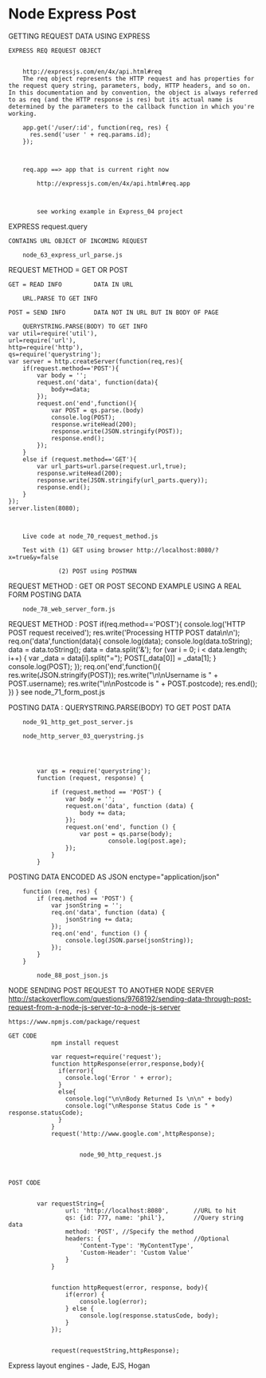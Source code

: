 # Node Express Post
		
		
GETTING REQUEST DATA USING EXPRESS

	EXPRESS REQ REQUEST OBJECT 

	
		http://expressjs.com/en/4x/api.html#req
		The req object represents the HTTP request and has properties for the request query string, parameters, body, HTTP headers, and so on. In this documentation and by convention, the object is always referred to as req (and the HTTP response is res) but its actual name is determined by the parameters to the callback function in which you're working.
		
		app.get('/user/:id', function(req, res) {
		  res.send('user ' + req.params.id);
		});
		
		
				
		req.app ==> app that is current right now 
	
			http://expressjs.com/en/4x/api.html#req.app
	
		
	
			see working example in Express_04 project
	
	
	
	
		
		
		
		
		
EXPRESS request.query
  
	CONTAINS URL OBJECT OF INCOMING REQUEST 
	
		node_63_express_url_parse.js
		
		
		
		
		
		
		
		
REQUEST METHOD = GET OR POST

	GET = READ INFO			DATA IN URL
	
		URL.PARSE TO GET INFO
	
	POST = SEND INFO		DATA NOT IN URL BUT IN BODY OF PAGE
	
		QUERYSTRING.PARSE(BODY) TO GET INFO
	var util=require('util'),
	url=require('url'),
	http=require('http'),
	qs=require('querystring');
	var server = http.createServer(function(req,res){
		if(request.method=='POST'){
			var body = '';
			request.on('data', function(data){
				body+=data;
			});
			request.on('end',function(){
				var POST = qs.parse.(body)
				console.log(POST);
				response.writeHead(200);
				response.write(JSON.stringify(POST));
				response.end();
			});
		}
		else if (request.method=='GET'){
			var url_parts=url.parse(request.url,true);
			response.writeHead(200);
			response.write(JSON.stringify(url_parts.query));
			response.end();
		}
	});
	server.listen(8080);
	
		
		
		Live code at node_70_request_method.js 
		
		Test with (1) GET using browser http://localhost:8080/?x=true&y=false
		
		          (2) POST using POSTMAN 
		
		
		
		
REQUEST METHOD : GET OR POST
	SECOND EXAMPLE USING A REAL FORM POSTING DATA
	
		node_78_web_server_form.js
		
		
		
REQUEST METHOD : POST
	if(req.method=='POST'){
		console.log('HTTP POST request received');
		res.write('Processing HTTP POST data\n\n');
		req.on('data',function(data){
			console.log(data);
			console.log(data.toString);
			data = data.toString();
			data = data.split('&');
			for (var i = 0; i < data.length; i++) {
			   var _data = data[i].split("=");
			   POST[_data[0]] = _data[1];
			}
			console.log(POST);
		});
		req.on('end',function(){
			res.write(JSON.stringify(POST));
			res.write("\n\nUsername is " + POST.username);
			res.write("\n\nPostcode is " + POST.postcode);
			res.end();
		})
	}
		see node_71_form_post.js 
		
		
		
POSTING DATA : QUERYSTRING.PARSE(BODY) TO GET POST DATA
		
		node_91_http_get_post_server.js
		
		node_http_server_03_querystring.js
				
				
			
					
			var qs = require('querystring');
			function (request, response) {
			
				if (request.method == 'POST') {
					var body = '';
					request.on('data', function (data) {
						body += data;
					});
					request.on('end', function () {
						var post = qs.parse(body);
								console.log(post.age);
					});
				}
			}
	
	
		
		
		
		
POSTING DATA ENCODED AS JSON
	enctype="application/json"
		
		function (req, res) {
			if (req.method == 'POST') {
				var jsonString = '';
				req.on('data', function (data) {
					jsonString += data;
				});
				req.on('end', function () {
					console.log(JSON.parse(jsonString));
				});
			}
		}
		
			node_88_post_json.js 
				
		
		
		
		
		
		
		
		
		
		
		
		
		
		
		
		
NODE SENDING POST REQUEST TO ANOTHER NODE SERVER 
	http://stackoverflow.com/questions/9768192/sending-data-through-post-request-from-a-node-js-server-to-a-node-js-server
	
	https://www.npmjs.com/package/request
	
	GET CODE
				npm install request 
				
				var request=require('request');
				function httpResponse(error,response,body){
				  if(error){
					console.log('Error ' + error);
				  }
				  else{
					console.log("\n\nBody Returned Is \n\n" + body)
					console.log("\nResponse Status Code is " + response.statusCode);
				  }
				}
				request('http://www.google.com',httpResponse);
				
				
						node_90_http_request.js
						
					
						
	POST CODE
			
			
		    var requestString={
					url: 'http://localhost:8080',       //URL to hit
					qs: {id: 777, name: 'phil'},        //Query string data
					method: 'POST', //Specify the method
					headers: {                          //Optional
						'Content-Type': 'MyContentType',
						'Custom-Header': 'Custom Value'
					}
				}			
				
			
				function httpRequest(error, response, body){
					if(error) {
						console.log(error);
					} else {
						console.log(response.statusCode, body);
					}
				});
				
				
				request(requestString,httpResponse); 
				
	
Express layout engines - Jade, EJS, Hogan




